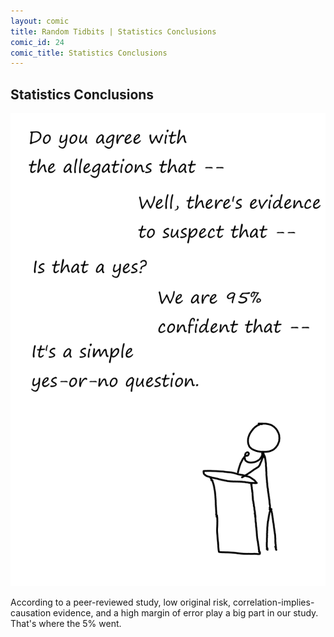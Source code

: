 ```yaml
---
layout: comic
title: Random Tidbits | Statistics Conclusions
comic_id: 24
comic_title: Statistics Conclusions
---
```


## Statistics Conclusions

<img id="img24" class="img-fluid" src="/assets/images/24.png">

According to a peer-reviewed study, low original risk, correlation-implies-causation evidence, and a high margin of error play a big part in our study. That's where the 5% went.
